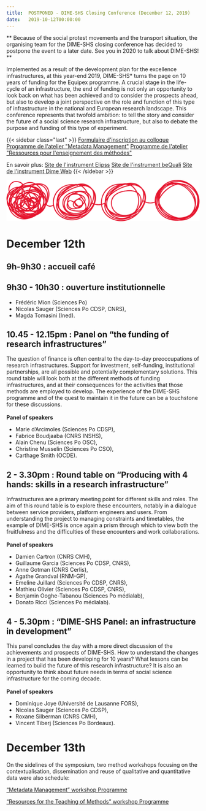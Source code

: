 ```yaml
---
title:  POSTPONED - DIME-SHS Closing Conference (December 12, 2019)
date:   2019-10-12T00:00:00
---
```


** Because of the social protest movements and the transport situation, the organising team for the DIME-SHS closing conference has decided to postpone the event to a later date. See you in 2020 to talk about DIME-SHS! **

Implemented as a result of the development plan for the excellence infrastructures, at this year-end 2019, DIME-SHS* turns the page on 10 years of funding for the Equipex programme. A crucial stage in the life-cycle of an infrastructure, the end of funding is not only an opportunity to look back on what has been achieved and to consider the prospects ahead, but also to develop a joint perspective on the role and function of this type of infrastructure in the national and European research landscape. This conference represents that twofold ambition: to tell the story and consider the future of a social science research infrastructure, but also to debate the purpose and funding of this type of experiment.
<!--more-->

{{< sidebar class="last" >}}
[Formulaire d'inscription au colloque](https://framaforms.org/colloque-de-cloture-dime-shs-1570795200)
[Programme de l'atelier "Metadata Management"](https://docs.google.com/document/d/1BwEAuM_jepXth44wPqNn4Tl21kFFGsVAi8U00s6NOz4/edit?ts=5da9e470)
[Programme de l'atelier "Ressources pour l'enseignement des méthodes"](https://docs.google.com/document/d/1Rx7UQWbR_fejWW0WmZeoCoXm77SYu0KMVY2z8Fwp1zM/edit?usp=sharing)

En savoir plus:
[Site de l'instrument Elipss](http://quanti.dime-shs.sciences-po.fr/fr/)
[Site de l'instrument beQuali](http://bequali.fr/fr/)
[Site de l'instrument Dime Web](http://dimeweb.dime-shs.sciences-po.fr/)
{{< /sidebar >}}

<img src="/img/actualites/transfo-DIME-SHS-colloque2019.png" alt="Schéma de fonctionnement beQuali" class="full-bleed">


# December 12th

## 9h-9h30 : accueil café

## 9h30 - 10h30 : ouverture institutionnelle
- Frédéric Mion (Sciences Po)<br/>
- Nicolas Sauger (Sciences Po CDSP, CNRS),<br/>
- Magda Tomasini (Ined).

## 10.45 - 12.15pm : Panel on “the funding of research infrastructures”
The question of finance is often central to the day-to-day preoccupations of research infrastructures. Support for investment, self-funding, institutional partnerships, are all possible and potentially complementary solutions. This round table will look both at the different methods of funding infrastructures, and at their consequences for the activities that those methods are employed to develop. The experience of the DIME-SHS programme and of the quest to maintain it in the future can be a touchstone for these discussions.<br/>
<br/>
**Panel of speakers**<br/>
- Marie d’Arcimoles (Sciences Po CDSP),<br/>
- Fabrice Boudjaaba (CNRS INSHS),<br/>
- Alain Chenu (Sciences Po OSC),<br/>
- Christine Musselin (Sciences Po CSO),<br/>
- Carthage Smith (OCDE).

## 2 - 3.30pm : Round table on “Producing with 4 hands: skills in a research infrastructure”
Infrastructures are a primary meeting point for different skills and roles. The aim of this round table is to explore these encounters, notably in a dialogue between service providers, platform engineers and users. From understanding the project to managing constraints and timetables, the example of DIME-SHS is once again a prism through which to view both the fruitfulness and the difficulties of these encounters and work collaborations.<br/>
<br/>
**Panel of speakers**<br/>
- Damien Cartron (CNRS CMH),<br/>
- Guillaume Garcia (Sciences Po CDSP, CNRS),<br/>
- Anne Gotman (CNRS Cerlis),<br/>
- Agathe Grandval (RNM-GP),<br/>
- Emeline Juillard (Sciences Po CDSP, CNRS),<br/>
- Mathieu Olivier (Sciences Po CDSP, CNRS),<br/>
- Benjamin Ooghe-Tabanou (Sciences Po médialab),<br/>
- Donato Ricci (Sciences Po médialab).

## 4 - 5.30pm : “DIME-SHS Panel: an infrastructure in development”
This panel concludes the day with a more direct discussion of the achievements and prospects of DIME-SHS. How to understand the changes in a project that has been developing for 10 years? What lessons can be learned to build the future of this research infrastructure? It is also an opportunity to think about future needs in terms of social science infrastructure for the coming decade.<br/>
<br/>
**Panel of speakers**<br/>
- Dominique Joye (Université de Lausanne FORS),<br/>
- Nicolas Sauger (Sciences Po CDSP),<br/>
- Roxane Silberman (CNRS CMH),<br/>
- Vincent Tiberj (Sciences Po Bordeaux).

# December 13th
On the sidelines of the symposium, two method workshops focusing on the contextualisation, dissemination and reuse of qualitative and quantitative data were also schedule:

[“Metadata Management” workshop Programme](https://docs.google.com/document/d/1BwEAuM_jepXth44wPqNn4Tl21kFFGsVAi8U00s6NOz4/edit?ts=5da9e470)

[“Resources for the Teaching of Methods” workshop Programme](https://docs.google.com/document/d/1Rx7UQWbR_fejWW0WmZeoCoXm77SYu0KMVY2z8Fwp1zM/edit?usp=sharing)


[^1]: The DIME-SHS scientific project was recognised by the National Research Agency (ANR-10-EQPX-19-01).
